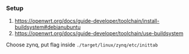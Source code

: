### Setup

1. https://openwrt.org/docs/guide-developer/toolchain/install-buildsystem#debianubuntu
2. https://openwrt.org/docs/guide-developer/toolchain/use-buildsystem

Choose zynq, put flag inside `./target/linux/zynq/etc/inittab`